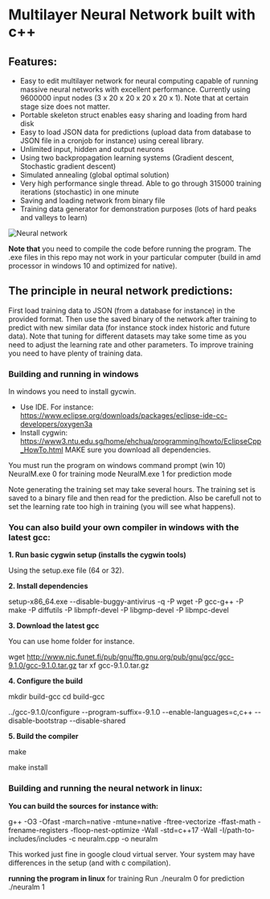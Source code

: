 # Multilayer Neural Network built with c++

## Features:
- Easy to edit multilayer network for neural computing capable of running massive neural networks with excellent performance. Currently using 9600000 input nodes   (3 x 20 x 20 x 20 x 20 x 1). Note that at certain stage size does not matter. 
- Portable skeleton struct enables easy sharing and loading from hard disk
- Easy to load JSON data for predictions (upload data from database to JSON file in a cronjob for instance) using cereal library.  
- Unlimited input, hidden and output neurons
- Using two backpropagation learning systems (Gradient descent, Stochastic gradient descent)
- Simulated annealing (global optimal solution)
- Very high performance single thread. Able to go through 315000 training iterations (stochastic) in one minute
- Saving and loading network from binary file
- Training data generator for demonstration purposes (lots of hard peaks and valleys to learn)

![Neural network](https://www.ttaito.fi/images/trainedabit.png)

**Note that** you need to compile the code before running the program. The .exe files in this repo may not work in your particular computer (build in amd processor in windows 10 and optimized for native). 

## The principle in neural network predictions: 
First load training data to JSON (from a database for instance) in the provided format. Then use the saved binary of the network after training to predict with new similar data (for instance stock index historic and future data). 
Note that tuning for different datasets may take some time as you need to adjust the learning rate and other parameters. To improve training you need to have plenty of training data. 

### Building and running in windows
In windows you need to install gycwin. 
- Use IDE. For instance: https://www.eclipse.org/downloads/packages/eclipse-ide-cc-developers/oxygen3a
- Install cygwin: https://www3.ntu.edu.sg/home/ehchua/programming/howto/EclipseCpp_HowTo.html
  MAKE sure you download all dependencies.
  
You must run the program on windows command prompt (win 10)
NeuralM.exe 0 for training mode
NeuralM.exe 1 for prediction mode

Note generating the training set may take several hours. The training set is saved to a binary file and then read for the prediction. Also be carefull not to set the learning rate too high in training (you will see what happens). 
  
### You can also build your own compiler in windows with the latest gcc:
**1. Run basic cygwin setup (installs the cygwin tools)**

Using the setup.exe file (64 or 32). 

**2. Install dependencies**

setup-x86_64.exe --disable-buggy-antivirus -q -P wget -P gcc-g++ -P make -P diffutils -P libmpfr-devel -P libgmp-devel -P libmpc-devel

**3. Download the latest gcc**

You can use home folder for instance.

wget http://www.nic.funet.fi/pub/gnu/ftp.gnu.org/pub/gnu/gcc/gcc-9.1.0/gcc-9.1.0.tar.gz 
tar xf gcc-9.1.0.tar.gz

**4. Configure the build**

mkdir build-gcc
cd build-gcc

../gcc-9.1.0/configure --program-suffix=-9.1.0 --enable-languages=c,c++ --disable-bootstrap --disable-shared

**5. Build the compiler**

make

make install

### Building and running the neural network in linux:
**You can build the sources for instance with:**

g++ -O3 -Ofast -march=native -mtune=native -ftree-vectorize -ffast-math -frename-registers -floop-nest-optimize -Wall -std=c++17 -Wall -I/path-to-includes/includes -c neuralm.cpp -o neuralm

This worked just fine in google cloud virtual server. Your system may have differences in the setup (and with c compilation).  

**running the program in linux**
for training
Run ./neuralm 0 
for prediction
./neuralm 1 


